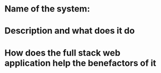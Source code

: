 # Name of the system: 
# Description and what does it do
# How does the full stack web application help the benefactors of it
